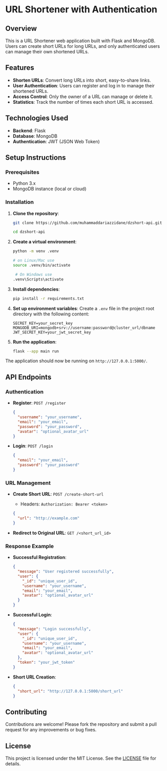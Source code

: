 # URL Shortener with Authentication

## Overview

This is a URL Shortener web application built with Flask and MongoDB. Users can create short URLs for long URLs, and only authenticated users can manage their own shortened URLs.

## Features

- **Shorten URLs**: Convert long URLs into short, easy-to-share links.
- **User Authentication**: Users can register and log in to manage their shortened URLs.
- **Access Control**: Only the owner of a URL can manage or delete it.
- **Statistics**: Track the number of times each short URL is accessed.

## Technologies Used

- **Backend**: Flask
- **Database**: MongoDB
- **Authentication**: JWT (JSON Web Token)

## Setup Instructions

### Prerequisites

- Python 3.x
- MongoDB instance (local or cloud)

### Installation

1. **Clone the repository**:

   ```bash
   git clone https://github.com/muhammaddariazzidane/dzshort-api.git

   cd dzshort-api
   ```

2. **Create a virtual environment**:

   ```bash
   python -m venv .venv

   # on Linux/Mac use
   source .venv/bin/activate

    # On Windows use
   .venv\Scripts\activate
   ```

3. **Install dependencies**:

   ```bash
   pip install -r requirements.txt
   ```

4. **Set up environment variables**:
   Create a `.env` file in the project root directory with the following content:

   ```env
   SECRET_KEY=your_secret_key
   MONGODB_URI=mongodb+srv://username:password@cluster_url/dbname
   JWT_SECRET_KEY=your_jwt_secret_key
   ```

5. **Run the application**:
   ```bash
   flask --app main run
   ```

The application should now be running on `http://127.0.0.1:5000/`.

## API Endpoints

### Authentication

- **Register**: `POST /register`

  ```json
  {
    "username": "your_username",
    "email": "your_email",
    "password": "your_password",
    "avatar": "optional_avatar_url"
  }
  ```

- **Login**: `POST /login`
  ```json
  {
    "email": "your_email",
    "password": "your_password"
  }
  ```

### URL Management

- **Create Short URL**: `POST /create-short-url`

  - Headers: `Authorization: Bearer <token>`

  ```json
  {
    "url": "http://example.com"
  }
  ```

- **Redirect to Original URL**: `GET /<short_url_id>`

### Response Example

- **Successful Registration**:

  ```json
  {
    "message": "User registered successfully",
    "user": {
      "_id": "unique_user_id",
      "username": "your_username",
      "email": "your_email",
      "avatar": "optional_avatar_url"
    }
  }
  ```

- **Successful Login**:

  ```json
  {
    "message": "Login successfully",
    "user": {
      "_id": "unique_user_id",
      "username": "your_username",
      "email": "your_email",
      "avatar": "optional_avatar_url"
    },
    "token": "your_jwt_token"
  }
  ```

- **Short URL Creation**:
  ```json
  {
    "short_url": "http://127.0.0.1:5000/short_url"
  }
  ```

## Contributing

Contributions are welcome! Please fork the repository and submit a pull request for any improvements or bug fixes.

## License

This project is licensed under the MIT License. See the [LICENSE](LICENSE) file for details.

